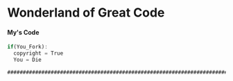 # Wonderland of Great Code
#### My's Code
```javascript
if(You_Fork):
  copyright = True
  You = Die
```
```markdown
##########################################################################################################################################
```
